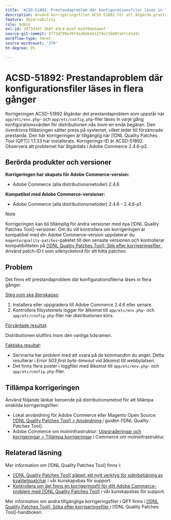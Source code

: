 ```yaml
---
title: 'ACSD-51892: Prestandaproblem där konfigurationsfiler läses in flera gånger'
description: Använd korrigeringsfilen ACSD-51892 för att åtgärda prestandaproblem i Adobe Commerce där konfigurationsfiler läses in flera gånger under distributionen.
feature: Observability
role: Admin
exl-id: 397343df-360f-43c4-bcef-be5f0da5aeef
source-git-commit: 97734799a39f41d0d6441379e21608fa5fcd1d4c
workflow-type: tm+mt
source-wordcount: '379'
ht-degree: 0%

---
```


# ACSD-51892: Prestandaproblem där konfigurationsfiler läses in flera gånger

Korrigeringen ACSD-51892 åtgärdar det prestandaproblem som uppstår när `app/etc/env.php`- och `app/etc/config.php`-filer läses in varje gång konfigurationsvärden för distributionen nås inom en enda begäran. Den överdrivna filläsningen sätter press på systemet, vilket leder till försämrade prestanda. Den här korrigeringen är tillgänglig när [!DNL Quality Patches Tool (QPT)] 1.1.33 har installerats. Korrigerings-ID är ACSD-51892. Observera att problemet har åtgärdats i Adobe Commerce 2.4.6-p2.

## Berörda produkter och versioner

**Korrigeringen har skapats för Adobe Commerce-version:**

* Adobe Commerce (alla distributionsmetoder) 2.4.6

**Kompatibel med Adobe Commerce-versioner:**

* Adobe Commerce (alla distributionsmetoder) 2.4.6 - 2.4.6-p1

>[!NOTE]
>
>Korrigeringen kan bli tillämplig för andra versioner med nya [!DNL Quality Patches Tool]-versioner. Om du vill kontrollera om korrigeringen är kompatibel med din Adobe Commerce-version uppdaterar du `magento/quality-patches`-paketet till den senaste versionen och kontrollerar kompatibiliteten på [[!DNL Quality Patches Tool]: Sök efter korrigeringsfiler ](https://experienceleague.adobe.com/tools/commerce-quality-patches/index.html). Använd patch-ID:t som söknyckelord för att hitta patchen.

## Problem

Det finns ett prestandaproblem där konfigurationsfilerna läses in flera gånger.

<u>Steg som ska återskapas</u>:

1. Installera eller uppgradera till Adobe Commerce 2.4.6 eller senare.
1. Kontrollera filsystemets loggar för åtkomst till `app/etc/env.php`- och `app/etc/config.php`-filer när distributionen körs.

<u>Förväntade resultat</u>:

Distributionen slutförs inom den vanliga tidsramen.

<u>Faktiska resultat</u>:

* Servrarna har problem med att svara på de kommandon du anger. Detta resulterar i *Error 503 first byte-timeout* vid åtkomst till webbplatsen.
* Det finns flera poster i loggfiler med åtkomst till `app/etc/env.php`- och `app/etc/config.php`-filer.

## Tillämpa korrigeringen

Använd följande länkar beroende på distributionsmetod för att tillämpa enskilda korrigeringsfiler:

* Lokal användning för Adobe Commerce eller Magento Open Source: [[!DNL Quality Patches Tool] > Användning ](https://experienceleague.adobe.com/docs/commerce-operations/tools/quality-patches-tool/usage.html) i guiden [!DNL Quality Patches Tool].
* Adobe Commerce om molninfrastruktur: [Uppgraderingar och korrigeringar > Tillämpa korrigeringar](https://experienceleague.adobe.com/docs/commerce-cloud-service/user-guide/develop/upgrade/apply-patches.html) i Commerce om molninfrastruktur.

## Relaterad läsning

Mer information om [!DNL Quality Patches Tool] finns i:

* [[!DNL Quality Patches Tool] släppt: ett nytt verktyg för självbetjäning av kvalitetspatchar](/help/announcements/adobe-commerce-announcements/magento-quality-patches-released-new-tool-to-self-serve-quality-patches.md) i vår kunskapsbas för support.
* [Kontrollera om det finns en korrigeringsfil för ditt Adobe Commerce-problem med  [!DNL Quality Patches Tool]](/help/support-tools/patches-available-in-qpt-tool/check-patch-for-magento-issue-with-magento-quality-patches.md) i vår kunskapsbas för support.

Mer information om andra tillgängliga korrigeringsfiler i QPT finns i [[!DNL Quality Patches Tool]: Söka efter korrigeringsfiler ](https://experienceleague.adobe.com/tools/commerce-quality-patches/index.html) i [!DNL Quality Patches Tool]-handboken.
